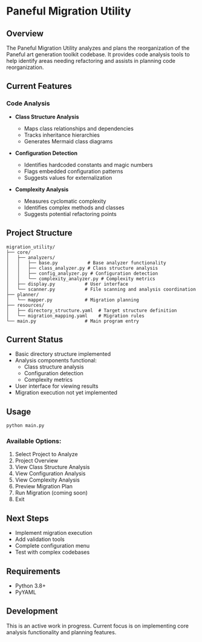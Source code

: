 # Paneful Migration Utility

## Overview
The Paneful Migration Utility analyzes and plans the reorganization of the Paneful art generation toolkit codebase. It provides code analysis tools to help identify areas needing refactoring and assists in planning code reorganization.

## Current Features

### Code Analysis
- **Class Structure Analysis**
  - Maps class relationships and dependencies
  - Tracks inheritance hierarchies
  - Generates Mermaid class diagrams

- **Configuration Detection**
  - Identifies hardcoded constants and magic numbers
  - Flags embedded configuration patterns
  - Suggests values for externalization

- **Complexity Analysis**
  - Measures cyclomatic complexity
  - Identifies complex methods and classes
  - Suggests potential refactoring points

## Project Structure
```
migration_utility/
├── core/
│   ├── analyzers/
│   │   ├── base.py           # Base analyzer functionality
│   │   ├── class_analyzer.py # Class structure analysis
│   │   ├── config_analyzer.py # Configuration detection
│   │   └── complexity_analyzer.py # Complexity metrics
│   ├── display.py           # User interface
│   └── scanner.py           # File scanning and analysis coordination
├── planner/
│   └── mapper.py            # Migration planning
├── resources/
│   ├── directory_structure.yaml  # Target structure definition
│   └── migration_mapping.yaml    # Migration rules
└── main.py                  # Main program entry
```

## Current Status
- Basic directory structure implemented
- Analysis components functional:
  - Class structure analysis
  - Configuration detection
  - Complexity metrics
- User interface for viewing results
- Migration execution not yet implemented

## Usage
```bash
python main.py
```

### Available Options:
1. Select Project to Analyze
2. Project Overview
3. View Class Structure Analysis
4. View Configuration Analysis
5. View Complexity Analysis
6. Preview Migration Plan
7. Run Migration (coming soon)
8. Exit

## Next Steps
- Implement migration execution
- Add validation tools
- Complete configuration menu
- Test with complex codebases

## Requirements
- Python 3.8+
- PyYAML

## Development
This is an active work in progress. Current focus is on implementing core analysis functionality and planning features.
